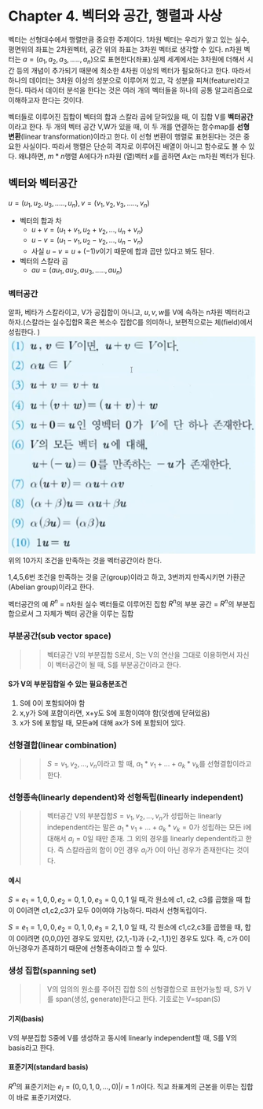 # Chapter 4. 벡터와 공간, 행렬과 사상
벡터는 선형대수에서 행렬만큼 중요한 주제이다. 1차원 벡터는 우리가 알고 있는 실수, 평면위의 좌표는 2차원벡터, 공간 위의 좌표는 3차원 벡터로 생각할 수 있다. n차원 벡터는 $a=(a_1, a_2, a_3, ....., a_n)$으로 표현한다(좌표).실제 세계에서는 3차원에 더해서 시간 등의 개념이 추가되기 때문에 최소한 4차원 이상의 벡터가 필요하다고 한다. 따라서 하나의 데이터는 3차원 이상의 성분으로 이루어져 있고, 각 성분을 피쳐(feature)라고 한다. 따라서 데이터 분석을 한다는 것은 여러 개의 벡터들을 하나의 공통 알고리즘으로 이해하고자 한다는 것이다.

벡터들로 이루어진 집합이 벡터의 합과 스칼라 곱에 닫혀있을 때, 이 집합 V를 **벡터공간**이라고 한다. 두 개의 벡터 공간 V,W가 있을 때, 이 두 개를 연결하는 함수map를 **선형 변환**(linear transformation)이라고 한다. 이 선형 변환이 행렬로 표현된다는 것은 중요한 사실이다. 따라서 행렬은 단순히 격자로 이루어진 배열이 아니고 함수로도 볼 수 있다. 왜냐하면, $m*n$행렬 A에다가 n차원 (열)벡터 $x$를 곱하면 $Ax$는 m차원 벡터가 된다.

## 벡터와 벡터공간
$u=(u_1, u_2, u_3, ....., u_n), v=(v_1, v_2, v_3, ....., v_n)$
* 벡터의 합과 차
  * $u+v=(u_1+v_1, u_2+v_2, ..., u_n+v_n)$
  * $u-v=(u_1-v_1, u_2-v_2, ..., u_n-v_n)$
  * 사실 $u-v=u+(-1)v$이기 때문에 합과 곱만 있다고 봐도 된다.
* 벡터의 스칼라 곱
  * $au=(au_1, au_2, au_3, ....., au_n)$

### 벡터공간
알파, 베타가 스칼라이고, V가 공집합이 아니고, $u,v,w$를 V에 속하는 n차원 벡터라고 하자.(스칼라는 실수집합R 혹은 복소수 집합C를 의미하나, 보편적으로는 체(field)에서 성립한다. )
![vector space attri](./img/vector%20space%20attri.png)
위의 10가지 조건을 만족하는 것을 벡터공간이라 한다.

1,4,5,6번 조건을 만족하는 것을 군(group)이라고 하고, 3번까지 만족시키면 가환군(Abelian group)이라고 한다.

벡터공간의 예
$R^n$ = n차원 실수 벡터들로 이루어진 집함
$R^n$의 부분 공간 = $R^n$의 부분집합으로서 그 자체가 벡터 공간을 이루는 집합

### 부분공간(sub vector space)
>> 벡터공간 V의 부분집합 S로서, S는 V의 연산을 그대로 이용하면서 자신이 벡터공간이 될 때, S를 부분공간이라고 한다.

#### S가 V의 부분집합일 수 있는 필요충분조건
1. S에 0이 포함되어야 함
2. x,y가 S에 포함이라면, x+y도 S에 포함이여야 함(덧셈에 닫혀있음)
3. x가 S에 포함일 때, 모든a에 대해 ax가 S에 포함되어 있다.

### 선형결합(linear combination)
>>$S={v_1, v_2, ..., v_n}$이라고 할 때, $a_1*v_1+...+ a_k*v_k$를 선형결합이라고 한다.

### 선형종속(linearly dependent)와 선형독립(linearly independent)
>>벡터공간 V의 부분집합$S={v_1, v_2, ..., v_n}$가 성립하는 linearly independent라는 말은 $a_1*v_1+...+ a_k*v_k=0$가 성립하는 모든 i에 대해서 $a_i=0$일 때만 존재. 그 외의 경우를 linearly dependent라고 한다. 즉 스칼라곱의 합이 0인 경우 $a_i$가 0이 아닌 경우가 존재한다는 것이다. 

#### 예시
$S={e_1={1,0,0}, e_2={0,1,0}, e_3={0,0,1}}$ 일 때,각 원소에 c1, c2, c3를 곱했을 때 합이 0이려면 c1,c2,c3가 모두 0이여야 가능하다. 따라서 선형독립이다.

$S={e_1={1,0,0}, e_2={0,1,0}, e_3={2,1,0}}$ 일 때, 각 원소에 c1,c2,c3를 곱했을 때, 합이 0이려면 {0,0,0}인 경우도 있지만, {2,1,-1}과 {-2,-1,1}인 경우도 있다. 즉, c가 0이 아닌경우가 존재하기 때문에 선형종속이라고 할 수 있다.

### 생성 집합(spanning set)
>>V의 임의의 원소를 주어진 집합 S의 선형결합으로 표현가능할 때, S가 V를 span(생성, generate)한다고 한다. 기호로는 V=span(S)

#### 기저(basis)
V의 부분집합 S중에 V를 생성하고 동시에 linearly independent할 때, S를 V의 basis라고 한다.

#### 표준기저(standard basis)
$R^n$의 표준기저는 ${e_i=(0,0,1,0,...,0)|i=1~n}$이다. 직교 좌표계의 근본을 이루는 집합이 바로 표준기저였다.